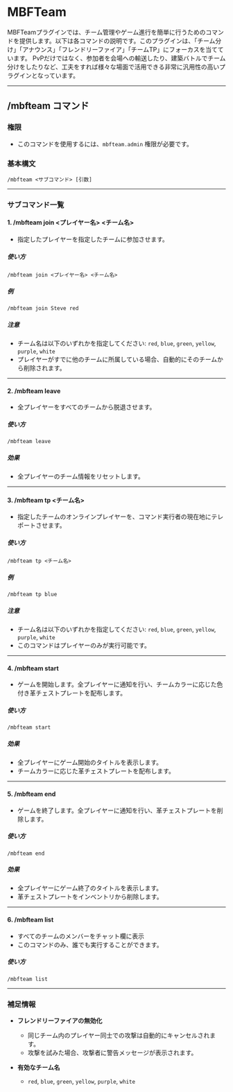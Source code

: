 # MBFTeam

MBFTeamプラグインでは、チーム管理やゲーム進行を簡単に行うためのコマンドを提供します。以下は各コマンドの説明です。このプラグインは、「チーム分け」「アナウンス」「フレンドリーファイア」「チームTP」にフォーカスを当てています。
PvPだけではなく、参加者を会場への輸送したり、建築バトルでチーム分けをしたりなど、工夫をすれば様々な場面で活用できる非常に汎用性の高いプラグインとなっています。


---

## **/mbfteam コマンド**

### **権限**
- このコマンドを使用するには、`mbfteam.admin` 権限が必要です。

### **基本構文**
```
/mbfteam <サブコマンド> [引数]
```

---

### **サブコマンド一覧**

#### **1. /mbfteam join <プレイヤー名> <チーム名>**
- 指定したプレイヤーを指定したチームに参加させます。

##### **使い方**
```
/mbfteam join <プレイヤー名> <チーム名>
```

##### **例**
```
/mbfteam join Steve red
```

##### **注意**
- チーム名は以下のいずれかを指定してください: `red`, `blue`, `green`, `yellow`, `purple`, `white`
- プレイヤーがすでに他のチームに所属している場合、自動的にそのチームから削除されます。

---

#### **2. /mbfteam leave**
- 全プレイヤーをすべてのチームから脱退させます。

##### **使い方**
```
/mbfteam leave
```

##### **効果**
- 全プレイヤーのチーム情報をリセットします。

---

#### **3. /mbfteam tp <チーム名>**
- 指定したチームのオンラインプレイヤーを、コマンド実行者の現在地にテレポートさせます。

##### **使い方**
```
/mbfteam tp <チーム名>
```

##### **例**
```
/mbfteam tp blue
```

##### **注意**
- チーム名は以下のいずれかを指定してください: `red`, `blue`, `green`, `yellow`, `purple`, `white`
- このコマンドはプレイヤーのみが実行可能です。

---

#### **4. /mbfteam start**
- ゲームを開始します。全プレイヤーに通知を行い、チームカラーに応じた色付き革チェストプレートを配布します。

##### **使い方**
```
/mbfteam start
```

##### **効果**
- 全プレイヤーにゲーム開始のタイトルを表示します。
- チームカラーに応じた革チェストプレートを配布します。

---

#### **5. /mbfteam end**
- ゲームを終了します。全プレイヤーに通知を行い、革チェストプレートを削除します。

##### **使い方**
```
/mbfteam end
```

##### **効果**
- 全プレイヤーにゲーム終了のタイトルを表示します。
- 革チェストプレートをインベントリから削除します。

---

#### **6. /mbfteam list**
- すべてのチームのメンバーをチャット欄に表示
- このコマンドのみ、誰でも実行することができます。

##### **使い方**
```
/mbfteam list
```

---

### **補足情報**

- **フレンドリーファイアの無効化**
  - 同じチーム内のプレイヤー同士での攻撃は自動的にキャンセルされます。
  - 攻撃を試みた場合、攻撃者に警告メッセージが表示されます。

- **有効なチーム名**
  - `red`, `blue`, `green`, `yellow`, `purple`, `white`